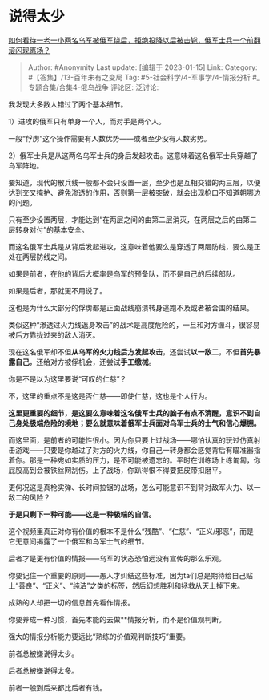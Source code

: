 # 说得太少
[如何看待一老一小两名乌军被俄军绕后，拒绝投降以后被击毙，俄军士兵一个前翻滚闪现离场？](https://www.zhihu.com/question/578311656/answer/2845104520)

> Author: #Anonymity
> Last update: [编辑于 2023-01-15]
> Link:
> Category: #【答集】/13-百年未有之变局
> Tag: #5-社会科学/4-军事学/4-情报分析 #_专题合集/合集4-俄乌战争
> 评论区:
> 泛讨论:

我发现大多数人错过了两个基本细节。

1）进攻的俄军只有单身一个人，而对手是两个人。

一般“俘虏”这个操作需要有人数优势——或者至少没有人数劣势。

2）俄军士兵是从这两名乌军士兵的身后发起攻击。这意味着这名俄军士兵穿越了乌军阵地。

要知道，现代的散兵线一般都不会只设置一层，至少也是互相交错的两三层，以便达到交叉掩护、避免渗透的作用，否则第一层被突破，就会出现枪口不知道朝哪边的问题。

只有至少设置两层，才能达到“在两层之间的由第二层消灭，在两层之后的由第二层转身对付”的基本安全。

而这名俄军士兵是从背后发起进攻，这意味着他要么是穿透了两层防线，要么是正处在两层防线之间。

如果是前者，在他的背后大概率是乌军的预备队，而不是自己的后续部队。

如果是后者，那就更不用说了。

这也是为什么大部分的俘虏都是正面战线崩溃转身逃跑不及或者被合围的结果。

类似这种“渗透过火力线返身攻击”的战术是高度危险的，一旦和对方缠斗，很容易被后方靠拢过来的敌人消灭。

现在这名俄军却不但**从乌军的火力线后方发起攻击**，还尝试**以一敌二**，不但**首先暴露自己**，还给对方被俘机会，还尝试**手工缴械**。

你是不是以为这里要说“可叹的仁慈”？

不，这里的重点不是这是否仁慈——即使仁慈，这也是个人行为。

**这里更重要的细节，是这要么意味着这名俄军士兵的脑子有点不清醒，意识不到自己身处极端危险的境地；要么就意味着俄军士兵面对乌军士兵的士气和信心爆棚。**

而这里面，是前者的可能性很小。因为你只要上过战场——哪怕认真的玩过仿真射击游戏——只要是你越过了对方的火力线，你自己一转身都会感觉背后有瞄准器指着你。那是一种宛如实质的压力，是不可能被遗忘的。平时在训练场上练匍匐，你屁股高到会被铁丝网刮伤。上了战场，你趴得恨不得要把皮带扣磨平。

更何况这是真枪实弹、长时间拉锯的战场，怎么可能意识不到背对敌军火力、以一敌二的风险？

**于是只剩下一种可能——这是一种极端的自信。**

这个视频里真正对你有价值的根本不是什么“残酷”、“仁慈”、“正义/邪恶”，而是它无意间揭露了一个俄军和乌军士气的细节。

后者才是更有价值的情报——乌军的状态恐怕远没有宣传的那么乐观。

你要记住一个重要的原则——愚人才纠结这些标准，因为ta们总是期待给自己贴上“善良”、“正义”、“纯洁”之类的标签，然后幻想胜利和拯救从天上掉下来。

成熟的人却把一切的信息首先看作情报。

你要养成一种习惯，首先本能的去做**情报分析，而不是价值观判断。

强大的情报分析能力要远比“熟练的价值观判断技巧”重要。

前者总被嫌说得太少。

后者总被嫌说得太多。

前者一般到后来都比后者有钱。
